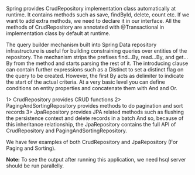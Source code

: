 Spring provides CrudRepository implementation class automatically at runtime. It contains methods such as save, findById, delete, count etc. If we want to add extra methods, we need to declare it in our interface. All the methods of CrudRepository are annotated with @Transactional in implementation class by default at runtime.
 
 The query builder mechanism built into Spring Data repository infrastructure is useful for building constraining queries over entities of the repository. The mechanism strips the prefixes find…By, read…By, and get…By from the method and starts parsing the rest of it. The introducing clause can contain further expressions such as a Distinct to set a distinct flag on the query to be created. However, the first By acts as delimiter to indicate the start of the actual criteria. At a very basic level you can define conditions on entity properties and concatenate them with And and Or.
 
 1> CrudRepository provides CRUD functions
 2> PagingAndSortingRepository provides methods to do pagination and sort records
 3> JpaRepository provides JPA related methods such as flushing the persistence context and delete records in a batch
	And so, because of this inheritance relationship, the JpaRepository contains the full API of CrudRepository and PagingAndSortingRepository.

 We have few examples of both CrudRepository and JpaRepository (For Paging and Sorting).
 
 <b>Note:</b> To see the output after running this application, we need hsql server should be run parallelly.
